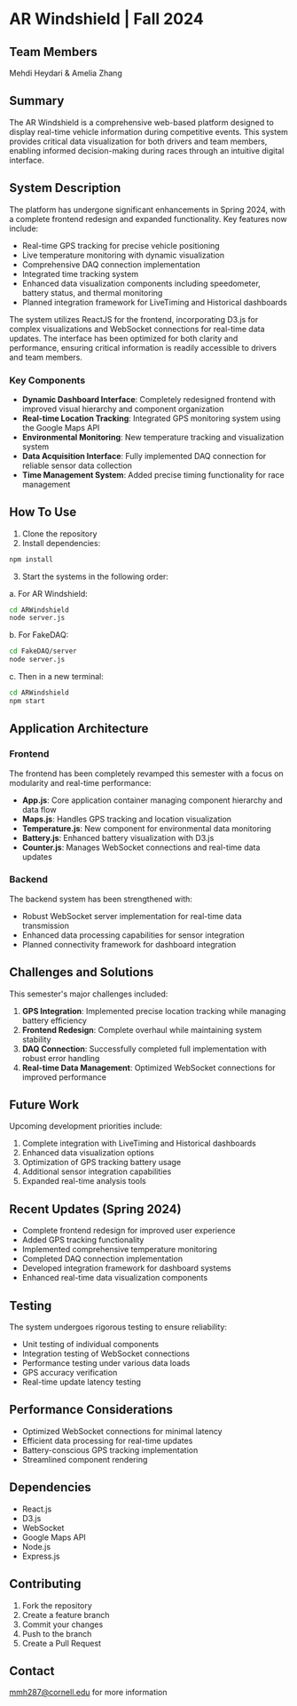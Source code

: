 # AR Windshield | Fall 2024

## Team Members

Mehdi Heydari & Amelia Zhang

## Summary

The AR Windshield is a comprehensive web-based platform designed to display real-time vehicle information during competitive events. This system provides critical data visualization for both drivers and team members, enabling informed decision-making during races through an intuitive digital interface.

## System Description

The platform has undergone significant enhancements in Spring 2024, with a complete frontend redesign and expanded functionality. Key features now include:

- Real-time GPS tracking for precise vehicle positioning
- Live temperature monitoring with dynamic visualization
- Comprehensive DAQ connection implementation
- Integrated time tracking system
- Enhanced data visualization components including speedometer, battery status, and thermal monitoring
- Planned integration framework for LiveTiming and Historical dashboards

The system utilizes ReactJS for the frontend, incorporating D3.js for complex visualizations and WebSocket connections for real-time data updates. The interface has been optimized for both clarity and performance, ensuring critical information is readily accessible to drivers and team members.

### Key Components

- **Dynamic Dashboard Interface**: Completely redesigned frontend with improved visual hierarchy and component organization
- **Real-time Location Tracking**: Integrated GPS monitoring system using the Google Maps API
- **Environmental Monitoring**: New temperature tracking and visualization system
- **Data Acquisition Interface**: Fully implemented DAQ connection for reliable sensor data collection
- **Time Management System**: Added precise timing functionality for race management

## How To Use

1. Clone the repository
2. Install dependencies:

```bash
npm install
```

3. Start the systems in the following order:

a. For AR Windshield:

```bash
cd ARWindshield
node server.js
```

b. For FakeDAQ:

```bash
cd FakeDAQ/server
node server.js
```

c. Then in a new terminal:

```bash
cd ARWindshield
npm start
```

## Application Architecture

### Frontend

The frontend has been completely revamped this semester with a focus on modularity and real-time performance:

- **App.js**: Core application container managing component hierarchy and data flow
- **Maps.js**: Handles GPS tracking and location visualization
- **Temperature.js**: New component for environmental data monitoring
- **Battery.js**: Enhanced battery visualization with D3.js
- **Counter.js**: Manages WebSocket connections and real-time data updates

### Backend

The backend system has been strengthened with:

- Robust WebSocket server implementation for real-time data transmission
- Enhanced data processing capabilities for sensor integration
- Planned connectivity framework for dashboard integration

## Challenges and Solutions

This semester's major challenges included:

1. **GPS Integration**: Implemented precise location tracking while managing battery efficiency
2. **Frontend Redesign**: Complete overhaul while maintaining system stability
3. **DAQ Connection**: Successfully completed full implementation with robust error handling
4. **Real-time Data Management**: Optimized WebSocket connections for improved performance

## Future Work

Upcoming development priorities include:

1. Complete integration with LiveTiming and Historical dashboards
2. Enhanced data visualization options
3. Optimization of GPS tracking battery usage
4. Additional sensor integration capabilities
5. Expanded real-time analysis tools

## Recent Updates (Spring 2024)

- Complete frontend redesign for improved user experience
- Added GPS tracking functionality
- Implemented comprehensive temperature monitoring
- Completed DAQ connection implementation
- Developed integration framework for dashboard systems
- Enhanced real-time data visualization components

## Testing

The system undergoes rigorous testing to ensure reliability:

- Unit testing of individual components
- Integration testing of WebSocket connections
- Performance testing under various data loads
- GPS accuracy verification
- Real-time update latency testing

## Performance Considerations

- Optimized WebSocket connections for minimal latency
- Efficient data processing for real-time updates
- Battery-conscious GPS tracking implementation
- Streamlined component rendering

## Dependencies

- React.js
- D3.js
- WebSocket
- Google Maps API
- Node.js
- Express.js

## Contributing

1. Fork the repository
2. Create a feature branch
3. Commit your changes
4. Push to the branch
5. Create a Pull Request

## Contact

mmh287@cornell.edu for more information

